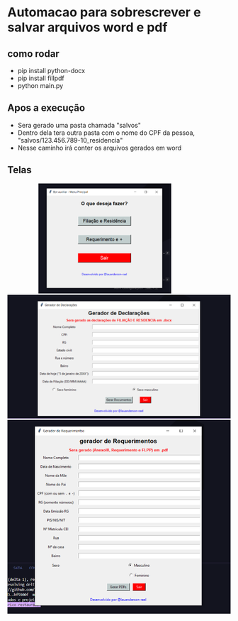 # Automacao para sobrescrever e salvar arquivos word e pdf
## como rodar
- pip install python-docx
- pip install fillpdf
- python main.py

## Apos a execução
 - Sera gerado uma pasta chamada "salvos"
 - Dentro dela tera outra pasta com o nome do CPF da pessoa, "salvos/123.456.789-10_residencia"
 - Nesse caminho irá conter os arquivos gerados em word

## Telas

<img style="margin: 0 70px" src="./images/image1.png" alt="image1" width="300px"><br>
<img src="./images/image2.png" alt="image1" width="700px"><br>
<img src="./images/image3.png" alt="image1" width="700px"><br>

